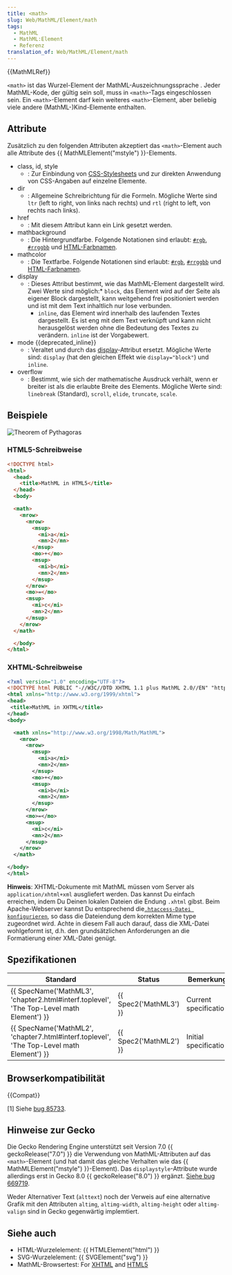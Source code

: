 ```yaml
---
title: <math>
slug: Web/MathML/Element/math
tags:
  - MathML
  - MathML:Element
  - Referenz
translation_of: Web/MathML/Element/math
---
```

{{MathMLRef}}

`<math>` ist das Wurzel-Element der MathML-Auszeichnungssprache . Jeder MathML-Kode, der gültig sein soll, muss in `<math>`-Tags eingeschlossen sein. Ein `<math>`-Element darf kein weiteres `<math>`-Element, aber beliebig viele andere (MathML-)Kind-Elemente enthalten.

## Attribute

Zusätzlich zu den folgenden Attributen akzeptiert das `<math>`-Element auch alle Attribute des {{ MathMLElement("mstyle") }}-Elements.

- class, id, style
  - : Zur Einbindung von [CSS-Stylesheets](/de/docs/Web/CSS) und zur direkten Anwendung von CSS-Angaben auf einzelne Elemente.
- dir
  - : Allgemeine Schreibrichtung für die Formeln. Mögliche Werte sind `ltr` (left to right, von links nach rechts) und `rtl` (right to left, von rechts nach links).
- href
  - : Mit diesem Attribut kann ein Link gesetzt werden.
- mathbackground
  - : Die Hintergrundfarbe. Folgende Notationen sind erlaubt: [`#rgb`](</de/docs/Web/CSS/Farben#rgb()>), [`#rrggbb`](</de/docs/Web/CSS/Farben#rgb()>) und [HTML-Farbnamen](/de/docs/Web/CSS/Farben#Werte).
- mathcolor
  - : Die Textfarbe. Folgende Notationen sind erlaubt: [`#rgb`](</de/docs/Web/CSS/Farben#rgb()>), [`#rrggbb`](</de/docs/Web/CSS/Farben#rgb()>) und [HTML-Farbnamen](/de/docs/Web/CSS/Farben#Werte).
- display
  - : Dieses Attribut bestimmt, wie das MathML-Element dargestellt wird. Zwei Werte sind möglich:\* `block`, das Element wird auf der Seite als eigener Block dargestellt, kann weitgehend frei positioniert werden und ist mit dem Text inhaltlich nur lose verbunden.
    - `inline`, das Element wird innerhalb des laufenden Textes dargestellt. Es ist eng mit dem Text verknüpft und kann nicht herausgelöst werden ohne die Bedeutung des Textes zu verändern. `inline` ist der Vorgabewert.
- mode {{deprecated_inline}}
  - : Veraltet und durch das [](/de/docs/MathML/Element/math#attr-display)[display](#display)-Attribut ersetzt. Mögliche Werte sind: `display` (hat den gleichen Effekt wie `display="block"`) und `inline`.
- overflow
  - : Bestimmt, wie sich der mathematische Ausdruck verhält, wenn er breiter ist als die erlaubte Breite des Elements. Mögliche Werte sind: `linebreak` (Standard), `scroll`, `elide`, `truncate`, `scale`.

## Beispiele

![Theorem of Pythagoras](/files/3157/math.jpg)

### HTML5-Schreibweise

```html
<!DOCTYPE html>
<html>
  <head>
    <title>MathML in HTML5</title>
  </head>
  <body>

  <math>
    <mrow>
      <mrow>
        <msup>
          <mi>a</mi>
          <mn>2</mn>
        </msup>
        <mo>+</mo>
        <msup>
          <mi>b</mi>
          <mn>2</mn>
        </msup>
      </mrow>
      <mo>=</mo>
      <msup>
        <mi>c</mi>
        <mn>2</mn>
      </msup>
    </mrow>
  </math>

  </body>
</html>
```

### XHTML-Schreibweise

```xml
<?xml version="1.0" encoding="UTF-8"?>
<!DOCTYPE html PUBLIC "-//W3C//DTD XHTML 1.1 plus MathML 2.0//EN" "http://www.w3.org/Math/DTD/mathml2/xhtml-math11-f.dtd">
<html xmlns="http://www.w3.org/1999/xhtml">
<head>
 <title>MathML in XHTML</title>
</head>
<body>

  <math xmlns="http://www.w3.org/1998/Math/MathML">
    <mrow>
      <mrow>
        <msup>
          <mi>a</mi>
          <mn>2</mn>
        </msup>
        <mo>+</mo>
        <msup>
          <mi>b</mi>
          <mn>2</mn>
        </msup>
      </mrow>
      <mo>=</mo>
      <msup>
        <mi>c</mi>
        <mn>2</mn>
      </msup>
    </mrow>
  </math>

</body>
</html>
```

**Hinweis**: XHTML-Dokumente mit MathML müssen vom Server als `application/xhtml+xml` ausgliefert werden. Das kannst Du einfach erreichen, indem Du Deinen lokalen Dateien die Endung `.xhtml` gibst. Beim Apache-Webserver kannst Du entsprechend die[`.htaccess-Datei konfigurieren`](http://httpd.apache.org/docs/current/mod/mod_mime.html#addtype), so dass die Dateiendung dem korrekten Mime type zugeordnet wird. Achte in diesem Fall auch darauf, dass die XML-Datei wohlgeformt ist, d.h. den grundsätzlichen Anforderungen an die Formatierung einer XML-Datei genügt.

## Spezifikationen

| Standard                                                                                                             | Status                       | Bemerkung             |
| -------------------------------------------------------------------------------------------------------------------- | ---------------------------- | --------------------- |
| {{ SpecName('MathML3', 'chapter2.html#interf.toplevel', 'The Top-Level math Element') }} | {{ Spec2('MathML3') }} | Current specification |
| {{ SpecName('MathML2', 'chapter7.html#interf.toplevel', 'The Top-Level math Element') }} | {{ Spec2('MathML2') }} | Initial specification |

## Browserkompatibilität

{{Compat}}

\[1] Siehe [bug 85733](https://bugs.webkit.org/show_bug.cgi?id=85733).

## Hinweise zur Gecko

Die Gecko Rendering Engine unterstützt seit Version 7.0 {{ geckoRelease("7.0") }} die Verwendung von MathML-Attributen auf das `<math>`-Element (und hat damit das gleiche Verhalten wie das {{ MathMLElement("mstyle") }}-Element). Das `displaystyle`-Attribute wurde allerdings erst in Gecko 8.0 {{ geckoRelease("8.0") }} ergänzt. [Siehe bug 669719](https://bugzilla.mozilla.org/show_bug.cgi?id=669719).

Weder Alternativer Text (`alttext`) noch der Verweis auf eine alternative Grafik mit den Attributen `altimg`, `altimg-width`, `altimg-height` oder `altimg-valign` sind in Gecko gegenwärtig implemtiert.

## Siehe auch

- HTML-Wurzelelement: {{ HTMLElement("html") }}
- SVG-Wurzelelement: {{ SVGElement("svg") }}
- MathML-Browsertest: For [XHTML](https://www.eyeasme.com/Joe/MathML/MathML_browser_test) and [HTML5](https://eyeasme.com/Joe/MathML/HTML5_MathML_browser_test)
